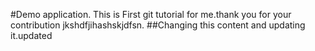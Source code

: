 #Demo application.
This is First git tutorial for me.thank you for your contribution jkshdfjihashskjdfsn.
##Changing this content and updating it.updated